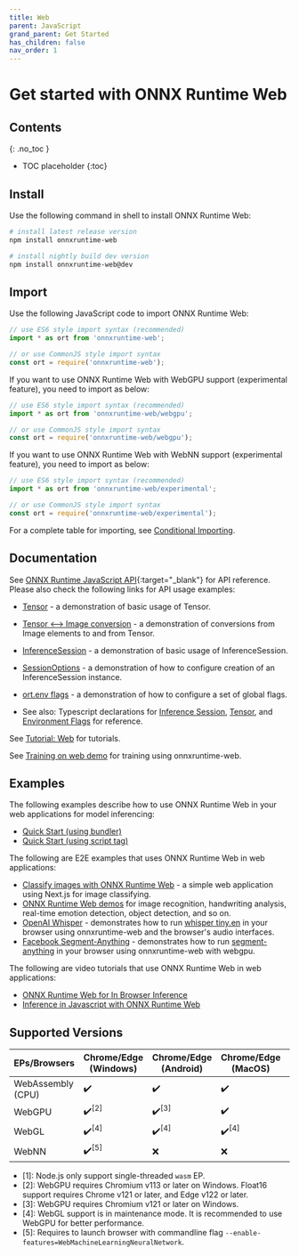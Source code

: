 ```yaml
---
title: Web
parent: JavaScript
grand_parent: Get Started
has_children: false
nav_order: 1
---
```


# Get started with ONNX Runtime Web

## Contents
{: .no_toc }

* TOC placeholder
{:toc}

## Install

Use the following command in shell to install ONNX Runtime Web:

```bash
# install latest release version
npm install onnxruntime-web

# install nightly build dev version
npm install onnxruntime-web@dev
```

## Import

Use the following JavaScript code to import ONNX Runtime Web:

```js
// use ES6 style import syntax (recommended)
import * as ort from 'onnxruntime-web';
```
```js
// or use CommonJS style import syntax
const ort = require('onnxruntime-web');
```

If you want to use ONNX Runtime Web with WebGPU support (experimental feature), you need to import as below:

```js
// use ES6 style import syntax (recommended)
import * as ort from 'onnxruntime-web/webgpu';
```
```js
// or use CommonJS style import syntax
const ort = require('onnxruntime-web/webgpu');
```

If you want to use ONNX Runtime Web with WebNN support (experimental feature), you need to import as below:

```js
// use ES6 style import syntax (recommended)
import * as ort from 'onnxruntime-web/experimental';
```
```js
// or use CommonJS style import syntax
const ort = require('onnxruntime-web/experimental');
```

For a complete table for importing, see [Conditional Importing](https://github.com/microsoft/onnxruntime-inference-examples/tree/main/js/importing_onnxruntime-web#conditional-importing).

## Documentation

See [ONNX Runtime JavaScript API](../../api/js/index.html){:target="_blank"} for API reference. Please also check the following links for API usage examples:
- [Tensor](https://github.com/microsoft/onnxruntime-inference-examples/blob/main/js/api-usage_tensor) - a demonstration of basic usage of Tensor.
- [Tensor <--> Image conversion](https://github.com/microsoft/onnxruntime-inference-examples/blob/main/js/api-usage-tensor-image) - a demonstration of conversions from Image elements to and from Tensor.
- [InferenceSession](https://github.com/microsoft/onnxruntime-inference-examples/blob/main/js/api-usage_inference-session) - a demonstration of basic usage of InferenceSession.
- [SessionOptions](https://github.com/microsoft/onnxruntime-inference-examples/blob/main/js/api-usage_session-options) - a demonstration of how to configure creation of an InferenceSession instance.
- [ort.env flags](https://github.com/microsoft/onnxruntime-inference-examples/blob/main/js/api-usage_ort-env-flags) - a demonstration of how to configure a set of global flags.

- See also: Typescript declarations for [Inference Session](https://github.com/microsoft/onnxruntime/blob/main/js/common/lib/inference-session.ts), [Tensor](https://github.com/microsoft/onnxruntime/blob/main/js/common/lib/tensor.ts), and [Environment Flags](https://github.com/microsoft/onnxruntime/blob/main/js/common/lib/env.ts) for reference.

See [Tutorial: Web](../../tutorials/web/index.md) for tutorials.

See [Training on web demo](https://github.com/microsoft/onnxruntime-training-examples/tree/master/on_device_training/web) for training using onnxruntime-web.

## Examples

The following examples describe how to use ONNX Runtime Web in your web applications for model inferencing:
- [Quick Start (using bundler)](https://github.com/microsoft/onnxruntime-inference-examples/tree/main/js/quick-start_onnxruntime-web-bundler)
- [Quick Start (using script tag)](https://github.com/microsoft/onnxruntime-inference-examples/tree/main/js/quick-start_onnxruntime-web-script-tag)

The following are E2E examples that uses ONNX Runtime Web in web applications:
- [Classify images with ONNX Runtime Web](https://onnxruntime.ai/docs/tutorials/web/classify-images-nextjs-github-template.html) - a simple web application using Next.js for image classifying.
- [ONNX Runtime Web demos](https://microsoft.github.io/onnxruntime-web-demo/#/) for image recognition, handwriting analysis, real-time emotion detection, object detection, and so on.
- [OpenAI Whisper](https://github.com/microsoft/onnxruntime-inference-examples/blob/main/js/ort-whisper) - demonstrates how to run [whisper tiny.en](https://github.com/openai/whisper) in your browser using onnxruntime-web and the browser's audio interfaces.
- [Facebook Segment-Anything](https://github.com/microsoft/onnxruntime-inference-examples/blob/main/js/segment-anything) - demonstrates how to run [segment-anything](https://github.com/facebookresearch/segment-anything) in your browser using onnxruntime-web with webgpu.


The following are video tutorials that use ONNX Runtime Web in web applications:
- [ONNX Runtime Web for In Browser Inference](https://youtu.be/0dskvE4IvGM)
- [Inference in Javascript with ONNX Runtime Web](https://youtu.be/vYzWrT3A7wQ)


## Supported Versions

| EPs/Browsers | Chrome/Edge (Windows) | Chrome/Edge (Android) | Chrome/Edge (MacOS) | Chrome/Edge (iOS) | Safari (MacOS) | Safari (iOS) | Firefox (Windows) | Node.js |
|--------------|--------|---------|--------|------|---|----|------|-----|
| WebAssembly (CPU)  |   ✔️    |    ✔️    |   ✔️   |  ✔️  |  ✔️  |  ✔️  |  ✔️  |  ✔️<sup>\[1]</sup>  |
| WebGPU         |   ✔️<sup>\[2]</sup>    |    ✔️<sup>\[3]</sup>    |   ✔️   |  ❌  |  ❌  |  ❌  |  ❌  |  ❌  |
| WebGL          |   ✔️<sup>\[4]</sup>    |    ✔️<sup>\[4]</sup>    |   ✔️<sup>\[4]</sup>   |  ✔️<sup>\[4]</sup>  |  ✔️<sup>\[4]</sup>  | ✔️<sup>\[4]</sup>  | ✔️<sup>\[4]</sup>  |  ❌  |
| WebNN          |   ✔️<sup>\[5]</sup>    |    ❌    |   ❌   |  ❌  |  ❌  |  ❌  |  ❌  |  ❌  |

- \[1]: Node.js only support single-threaded `wasm` EP.
- \[2]: WebGPU requires Chromium v113 or later on Windows. Float16 support requires Chrome v121 or later, and Edge v122 or later.
- \[3]: WebGPU requires Chromium v121 or later on Windows.
- \[4]: WebGL support is in maintenance mode. It is recommended to use WebGPU for better performance.
- \[5]: Requires to launch browser with commandline flag `--enable-features=WebMachineLearningNeuralNetwork`.